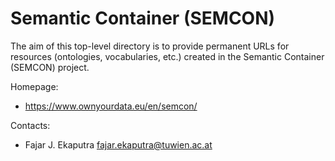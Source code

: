 Semantic Container (SEMCON)
===

The aim of this top-level directory is to provide permanent URLs for resources (ontologies, vocabularies, etc.) created in the Semantic Container (SEMCON) project.

Homepage:
* https://www.ownyourdata.eu/en/semcon/

Contacts: 
* Fajar J. Ekaputra <fajar.ekaputra@tuwien.ac.at>
